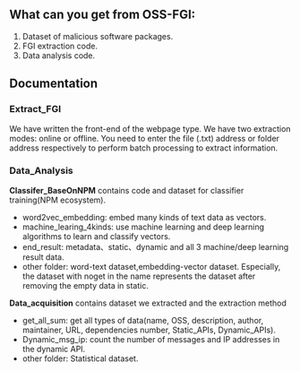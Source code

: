## What can you get from OSS-FGI:

1. Dataset of malicious software packages.
2. FGI extraction code.
3. Data analysis code.

## Documentation 

### Extract_FGI
We have written the front-end of the webpage type. We have two extraction modes: online or offline. You need to enter the file (.txt) address or folder address respectively to perform batch processing to extract information.

### Data_Analysis

**Classifer_BaseOnNPM** contains code and dataset for classifier training(NPM ecosystem).
- word2vec_embedding: embed many kinds of text data as vectors.
- machine_learing_4kinds: use machine learning and deep learning algorithms to learn and classify vectors.
- end_result: metadata、static、dynamic and all 3 machine/deep learning result data.
- other folder: word-text dataset,embedding-vector dataset. Especially, the dataset with noget in the name represents the dataset after removing the empty data in static.

**Data_acquisition** contains dataset we extracted and the extraction method
- get_all_sum: get all types of data(name, OSS, description, author, maintainer, URL, dependencies number, Static_APIs, Dynamic_APIs).
- Dynamic_msg_ip: count the number of messages and IP addresses in the dynamic API.
- other folder: Statistical dataset.
